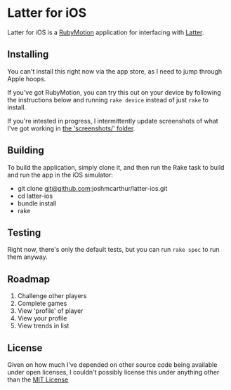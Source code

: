 Latter for iOS
===

Latter for iOS is a [RubyMotion](http://rubymotion.com) application for interfacing with [Latter](https://latter.herokuapp.com).


Installing
---

You can't install this right now via the app store, as I need to jump through Apple hoops. 

If you've got RubyMotion, you can try this out on your device by following the instructions below and running `rake device` instead of just `rake` to install.

If you're intested in progress, I intermittently update screenshots of what I've got working in [the 'screenshots/' folder](https://github.com/joshmcarthur/latter-ios/tree/master/screenshots).

Building
---

To build the application, simply clone it, and then run the Rake task to build and run the app in the iOS simulator:

* git clone git@github.com:joshmcarthur/latter-ios.git
* cd latter-ios
* bundle install
* rake

Testing
---

Right now, there's only the default tests, but you can run `rake spec` to run them anyway.

Roadmap
---

1. Challenge other players
2. Complete games
3. View 'profile' of player
4. View your profile
5. View trends in list

License
---

Given on how much I've depended on other source code being available under open licenses, I couldn't possibly license this under anything other than the [MIT License](http://opensource.org/licenses/MIT)


